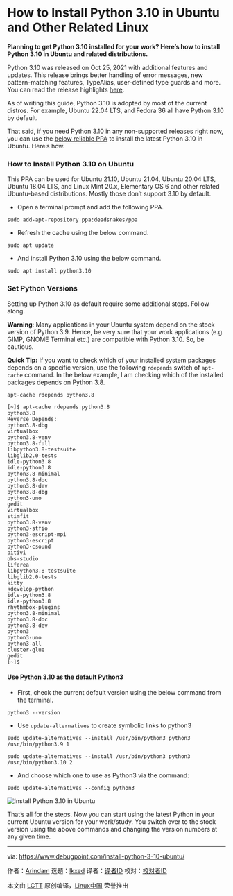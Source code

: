 [#]: subject: "How to Install Python 3.10 in Ubuntu and Other Related Linux"
[#]: via: "https://www.debugpoint.com/install-python-3-10-ubuntu/"
[#]: author: "Arindam https://www.debugpoint.com/author/admin1/"
[#]: collector: "lkxed"
[#]: translator: " "
[#]: reviewer: " "
[#]: publisher: " "
[#]: url: " "

How to Install Python 3.10 in Ubuntu and Other Related Linux
======

**Planning to get Python 3.10 installed for your work? Here’s how to install Python 3.10 in Ubuntu and related distributions.**

Python 3.10 was released on Oct 25, 2021 with additional features and updates. This release brings better handling of error messages, new pattern-matching features, TypeAlias, user-defined type guards and more. You can read the release highlights [here][1].

As of writing this guide, Python 3.10 is adopted by most of the current distros. For example, Ubuntu 22.04 LTS, and Fedora 36 all have Python 3.10 by default.

That said, if you need Python 3.10 in any non-supported releases right now, you can use the [below reliable PPA][2] to install the latest Python 3.10 in Ubuntu. Here’s how.

### How to Install Python 3.10 on Ubuntu

This PPA can be used for Ubuntu 21.10, Ubuntu 21.04, Ubuntu 20.04 LTS, Ubuntu 18.04 LTS, and Linux Mint 20.x, Elementary OS 6 and other related Ubuntu-based distributions. Mostly those don’t support 3.10 by default.

- Open a terminal prompt and add the following PPA.

```
sudo add-apt-repository ppa:deadsnakes/ppa
```

- Refresh the cache using the below command.

```
sudo apt update 
```

- And install Python 3.10 using the below command.

```
sudo apt install python3.10
```

### Set Python Versions

Setting up Python 3.10 as default require some additional steps. Follow along.

**Warning**: Many applications in your Ubuntu system depend on the stock version of Python 3.9. Hence, be very sure that your work applications (e.g. GIMP, GNOME Terminal etc.) are compatible with Python 3.10. So, be cautious.

**Quick Tip:** If you want to check which of your installed system packages depends on a specific version, use the following `rdepends` switch of `apt-cache` command. In the below example, I am checking which of the installed packages depends on Python 3.8.

```
apt-cache rdepends python3.8
```

```
[~]$ apt-cache rdepends python3.8
python3.8
Reverse Depends:
python3.8-dbg
virtualbox
python3.8-venv
python3.8-full
libpython3.8-testsuite
libglib2.0-tests
idle-python3.8
idle-python3.8
python3.8-minimal
python3.8-doc
python3.8-dev
python3.8-dbg
python3-uno
gedit
virtualbox
stimfit
python3.8-venv
python3-stfio
python3-escript-mpi
python3-escript
python3-csound
pitivi
obs-studio
liferea
libpython3.8-testsuite
libglib2.0-tests
kitty
kdevelop-python
idle-python3.8
idle-python3.8
rhythmbox-plugins
python3.8-minimal
python3.8-doc
python3.8-dev
python3
python3-uno
python3-all
cluster-glue
gedit
[~]$
```

#### Use Python 3.10 as the default Python3

- First, check the current default version using the below command from the terminal.

```
python3 --version
```

- Use `update-alternatives` to create symbolic links to python3

```
sudo update-alternatives --install /usr/bin/python3 python3 /usr/bin/python3.9 1
```

```
sudo update-alternatives --install /usr/bin/python3 python3 /usr/bin/python3.10 2
```

- And choose which one to use as Python3 via the command:

```
sudo update-alternatives --config python3
```

![Install Python 3.10 in Ubuntu][3]

That’s all for the steps. Now you can start using the latest Python in your current Ubuntu version for your work/study. You switch over to the stock version using the above commands and changing the version numbers at any given time.

--------------------------------------------------------------------------------

via: https://www.debugpoint.com/install-python-3-10-ubuntu/

作者：[Arindam][a]
选题：[lkxed][b]
译者：[译者ID](https://github.com/译者ID)
校对：[校对者ID](https://github.com/校对者ID)

本文由 [LCTT](https://github.com/LCTT/TranslateProject) 原创编译，[Linux中国](https://linux.cn/) 荣誉推出

[a]: https://www.debugpoint.com/author/admin1/
[b]: https://github.com/lkxed
[1]: https://docs.python.org/3.10/whatsnew/3.10.html
[2]: https://github.com/deadsnakes
[3]: https://www.debugpoint.com/wp-content/uploads/2021/10/Installed-Python-3.10-in-Ubuntu-1024x472.jpeg
